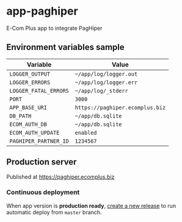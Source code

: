 # app-paghiper

E-Com Plus app to integrate PagHiper

## Environment variables sample

Variable              | Value
---                   | ---
`LOGGER_OUTPUT`       | `~/app/log/logger.out`
`LOGGER_ERRORS`       | `~/app/log/logger.err`
`LOGGER_FATAL_ERRORS` | `~/app/log/_stderr`
`PORT`                | `3000`
`APP_BASE_URI`        | `https://paghiper.ecomplus.biz`
`DB_PATH`             | `~/app/db.sqlite`
`ECOM_AUTH_DB`        | `~/app/db.sqlite`
`ECOM_AUTH_UPDATE`    | `enabled`
`PAGHIPER_PARTNER_ID` | `1234567`

## Production server

Published at https://paghiper.ecomplus.biz

### Continuous deployment

When app version is **production ready**,
[create a new release](https://github.com/ecomclub/app-paghiper/releases)
to run automatic deploy from `master` branch.
